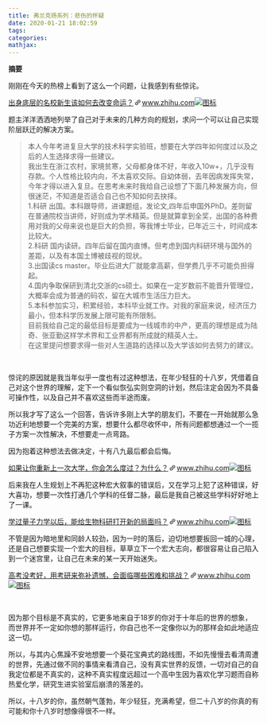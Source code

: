 ```yaml
---
title: 弗兰克扬系列：悲伤的怀疑
date: 2020-01-21 18:02:59
tags:
categories:
mathjax:
---
```

**摘要**
<!--more-->
<div class="Post-RichTextContainer"><div class="RichText ztext Post-RichText"><p>刚刚在今天的热榜上看到了这么一个问题，让我感到有些惊诧。</p><a target="_blank" href="https://www.zhihu.com/question/336403395" data-draft-node="block" data-draft-type="link-card" data-image="https://zhstatic.zhihu.com/assets/zhihu/editor/zhihu-card-default.svg" class="LinkCard LinkCard--hasImage" data-za-detail-view-id="172"><span class="LinkCard-backdrop" style="background-image:url(https://zhstatic.zhihu.com/assets/zhihu/editor/zhihu-card-default.svg)"></span><span class="LinkCard-content"><span class="LinkCard-text"><span class="LinkCard-title" data-text="true">出身底层的名校新生该如何去改变命运？</span><span class="LinkCard-meta"><span style="display:inline-flex;align-items:center">​<svg class="Zi Zi--InsertLink" fill="currentColor" viewBox="0 0 24 24" width="17" height="17"><path d="M6.77 17.23c-.905-.904-.94-2.333-.08-3.193l3.059-3.06-1.192-1.19-3.059 3.058c-1.489 1.489-1.427 3.954.138 5.519s4.03 1.627 5.519.138l3.059-3.059-1.192-1.192-3.059 3.06c-.86.86-2.289.824-3.193-.08zm3.016-8.673l1.192 1.192 3.059-3.06c.86-.86 2.289-.824 3.193.08.905.905.94 2.334.08 3.194l-3.059 3.06 1.192 1.19 3.059-3.058c1.489-1.489 1.427-3.954-.138-5.519s-4.03-1.627-5.519-.138L9.786 8.557zm-1.023 6.68c.33.33.863.343 1.177.029l5.34-5.34c.314-.314.3-.846-.03-1.176-.33-.33-.862-.344-1.176-.03l-5.34 5.34c-.314.314-.3.846.03 1.177z" fill-rule="evenodd"></path></svg></span>www.zhihu.com</span></span><span class="LinkCard-imageCell"><img class="LinkCard-image LinkCard-image--square" alt="图标" src="https://zhstatic.zhihu.com/assets/zhihu/editor/zhihu-card-default.svg"></span></span></a><p>题主洋洋洒洒地列举了自己对于未来的几种方向的规划，求问一个可以让自己实现阶层跃迁的解决方案。</p><blockquote>本人今年考进复旦大学的技术科学实验班，想要在大学四年如何度过以及之后的人生选择求得一些建议。<br>我出生在浙江农村，家境贫寒，父母都身体不好，年收入10w+，几乎没有存款。个人性格比较内向，不太喜欢交际。自幼体弱，去年因病发挥失常，今年才得以进入复旦。在思考未来时我给自己设想了下面几种发展方向，但很迷茫，不知道是否适合自己也不知如何去抉择。<br>1.科研 出国。本科跟导师，进课题组，发论文,四年后申国外PhD。差则留在普通院校当讲师，好则成为学术精英。但是就算拿到全奖，出国的各种费用对我的父母来说也是巨大的负担，等我博士毕业，已年近三十，时间成本比较大。<br>2.科研 国内读研。四年后留在国内直博。但考虑到国内科研环境与国外的差距，以及有本国土博被歧视的现状。<br>3.出国读cs master。毕业后进大厂就能拿高薪，但学费几乎不可能负担得起。<br>4.国内争取保研到清北交浙的cs硕士。如果在一定岁数前不能晋升管理位，大概率会成为普通的码农，留在大城市生活压力巨大。<br>5.本科参加实习，积累经验，本科毕业就工作。对我的家庭来说，经济压力最小，但本科学历发展上限可能有所限制。<br>目前我给自己定的最低目标是要成为一线城市的中产，更高的理想是成为陆奇、张亚勤这样学术界和工业界都有所成就的精英人士。<br>在这里提问想要求得一些对人生道路的选择以及大学该如何去努力的建议。</blockquote><p class="ztext-empty-paragraph"><br></p><p>惊诧的原因就是我当年似乎一度也有过这种想法，在年少轻狂的十八岁，凭借着自己对这个世界的理解，定下一个看似恢弘实则空洞的计划，然后注定会因为不具备可操作性，以及自己并不喜欢这些而半途而废。</p><p>所以我才写了这么一个回答，告诉许多刚上大学的朋友们，不要在一开始就那么急功近利地想要一个完美的方案，想要什么都尽收怀中，所有问题都想通过一个一揽子方案一次性解决，不想要走一点弯路。</p><p>因为抱着这种想法去做决定，十有八九最后都会后悔。</p><a target="_blank" href="https://www.zhihu.com/question/304844787/answer/578225461?hb_wx_block=0" data-draft-node="block" data-draft-type="link-card" data-image="https://zhstatic.zhihu.com/assets/zhihu/editor/zhihu-card-default.svg" class="LinkCard LinkCard--hasImage"><span class="LinkCard-backdrop" style="background-image:url(https://zhstatic.zhihu.com/assets/zhihu/editor/zhihu-card-default.svg)"></span><span class="LinkCard-content"><span class="LinkCard-text"><span class="LinkCard-title" data-text="true">如果让你重新上一次大学，你会怎么度过？为什么？</span><span class="LinkCard-meta"><span style="display:inline-flex;align-items:center">​<svg class="Zi Zi--InsertLink" fill="currentColor" viewBox="0 0 24 24" width="17" height="17"><path d="M6.77 17.23c-.905-.904-.94-2.333-.08-3.193l3.059-3.06-1.192-1.19-3.059 3.058c-1.489 1.489-1.427 3.954.138 5.519s4.03 1.627 5.519.138l3.059-3.059-1.192-1.192-3.059 3.06c-.86.86-2.289.824-3.193-.08zm3.016-8.673l1.192 1.192 3.059-3.06c.86-.86 2.289-.824 3.193.08.905.905.94 2.334.08 3.194l-3.059 3.06 1.192 1.19 3.059-3.058c1.489-1.489 1.427-3.954-.138-5.519s-4.03-1.627-5.519-.138L9.786 8.557zm-1.023 6.68c.33.33.863.343 1.177.029l5.34-5.34c.314-.314.3-.846-.03-1.176-.33-.33-.862-.344-1.176-.03l-5.34 5.34c-.314.314-.3.846.03 1.177z" fill-rule="evenodd"></path></svg></span>www.zhihu.com</span></span><span class="LinkCard-imageCell"><img class="LinkCard-image LinkCard-image--square" alt="图标" src="https://zhstatic.zhihu.com/assets/zhihu/editor/zhihu-card-default.svg"></span></span></a><p>后来我在人生规划上不再犯这种宏大叙事的错误后，又在学习上犯了这种错误，好大喜功，想要一次性打通几个学科的任督二脉，最后是我自己被这些学科好好地上了一课。</p><a target="_blank" href="https://www.zhihu.com/question/36018872/answer/300270200?hb_wx_block=0" data-draft-node="block" data-draft-type="link-card" data-image="https://pic1.zhimg.com/v2-64104eea2150bd0b092afa859563c940_120x160.jpg" data-image-width="1080" data-image-height="1920" class="LinkCard LinkCard--hasImage"><span class="LinkCard-backdrop" style="background-image:url(https://pic1.zhimg.com/v2-64104eea2150bd0b092afa859563c940_120x160.jpg)"></span><span class="LinkCard-content"><span class="LinkCard-text"><span class="LinkCard-title" data-text="true">学过量子力学以后，能给生物科研打开新的局面吗？</span><span class="LinkCard-meta"><span style="display:inline-flex;align-items:center">​<svg class="Zi Zi--InsertLink" fill="currentColor" viewBox="0 0 24 24" width="17" height="17"><path d="M6.77 17.23c-.905-.904-.94-2.333-.08-3.193l3.059-3.06-1.192-1.19-3.059 3.058c-1.489 1.489-1.427 3.954.138 5.519s4.03 1.627 5.519.138l3.059-3.059-1.192-1.192-3.059 3.06c-.86.86-2.289.824-3.193-.08zm3.016-8.673l1.192 1.192 3.059-3.06c.86-.86 2.289-.824 3.193.08.905.905.94 2.334.08 3.194l-3.059 3.06 1.192 1.19 3.059-3.058c1.489-1.489 1.427-3.954-.138-5.519s-4.03-1.627-5.519-.138L9.786 8.557zm-1.023 6.68c.33.33.863.343 1.177.029l5.34-5.34c.314-.314.3-.846-.03-1.176-.33-.33-.862-.344-1.176-.03l-5.34 5.34c-.314.314-.3.846.03 1.177z" fill-rule="evenodd"></path></svg></span>www.zhihu.com</span></span><span class="LinkCard-imageCell"><img class="LinkCard-image LinkCard-image--vertical" alt="图标" src="https://pic1.zhimg.com/v2-64104eea2150bd0b092afa859563c940_120x160.jpg"></span></span></a><p>不管是因为暗地里和同龄人较劲，因为一时的落后，迫切地想要扳回一城的心理，还是自己想要实现一个宏大的目标，草草立下一个宏大志向，都很容易让自己陷入到一个迷宫里，让自己在未来的某一天开始迷失。</p><a target="_blank" href="https://www.zhihu.com/question/331806900/answer/732384973?hb_wx_block=0" data-draft-node="block" data-draft-type="link-card" data-image="https://zhstatic.zhihu.com/assets/zhihu/editor/zhihu-card-default.svg" class="LinkCard LinkCard--hasImage"><span class="LinkCard-backdrop" style="background-image:url(https://zhstatic.zhihu.com/assets/zhihu/editor/zhihu-card-default.svg)"></span><span class="LinkCard-content"><span class="LinkCard-text"><span class="LinkCard-title" data-text="true">高考没考好，用考研来弥补遗憾，会面临哪些困难和挑战？</span><span class="LinkCard-meta"><span style="display:inline-flex;align-items:center">​<svg class="Zi Zi--InsertLink" fill="currentColor" viewBox="0 0 24 24" width="17" height="17"><path d="M6.77 17.23c-.905-.904-.94-2.333-.08-3.193l3.059-3.06-1.192-1.19-3.059 3.058c-1.489 1.489-1.427 3.954.138 5.519s4.03 1.627 5.519.138l3.059-3.059-1.192-1.192-3.059 3.06c-.86.86-2.289.824-3.193-.08zm3.016-8.673l1.192 1.192 3.059-3.06c.86-.86 2.289-.824 3.193.08.905.905.94 2.334.08 3.194l-3.059 3.06 1.192 1.19 3.059-3.058c1.489-1.489 1.427-3.954-.138-5.519s-4.03-1.627-5.519-.138L9.786 8.557zm-1.023 6.68c.33.33.863.343 1.177.029l5.34-5.34c.314-.314.3-.846-.03-1.176-.33-.33-.862-.344-1.176-.03l-5.34 5.34c-.314.314-.3.846.03 1.177z" fill-rule="evenodd"></path></svg></span>www.zhihu.com</span></span><span class="LinkCard-imageCell"><img class="LinkCard-image LinkCard-image--square" alt="图标" src="https://zhstatic.zhihu.com/assets/zhihu/editor/zhihu-card-default.svg"></span></span></a><p class="ztext-empty-paragraph"><br></p><p>因为那个目标是不真实的，它更多地来自于18岁的你对于十年后的世界的想象，而世界并不一定如你想的那样运行，你自己也不一定像你以为的那样会如此地适应这一切。</p><p>所以，与其内心焦躁不安地想要一个葵花宝典式的路线图，不如先慢慢去看清周遭的世界，先通过做不同的事情来看清自己，没有真实世界的反馈，一切对自己的自我定位都是不真实的，这种不真实程度远超过一个高中生因为喜欢化学习题而自称热爱化学，研究生进实验室后崩溃的落差的。</p><p>所以，十八岁的你，虽然朝气蓬勃，年少轻狂，充满希望，但二十八岁的你真的有可能和你十八岁时想像得很不一样。</p><p></p></div></div>